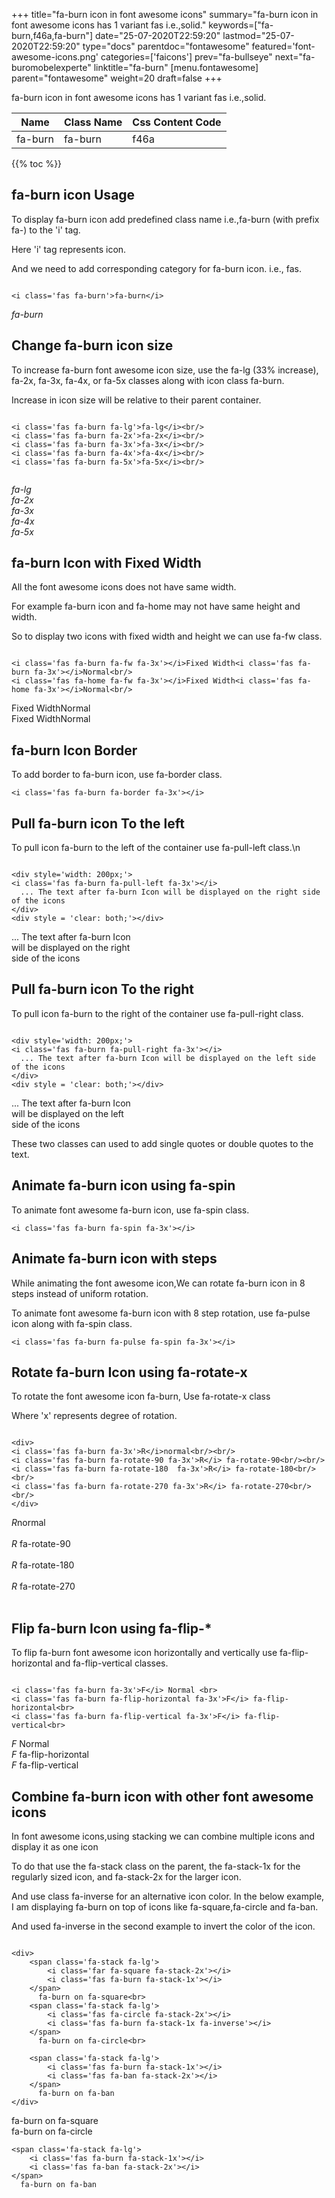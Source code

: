 +++
title="fa-burn icon in font awesome icons"
summary="fa-burn icon in font awesome icons has 1 variant fas i.e.,solid."
keywords=["fa-burn,f46a,fa-burn"]
date="25-07-2020T22:59:20"
lastmod="25-07-2020T22:59:20"
type="docs"
parentdoc="fontawesome"
featured='font-awesome-icons.png'
categories=['faicons']
prev="fa-bullseye"
next="fa-buromobelexperte"
linktitle="fa-burn"
[menu.fontawesome]
parent="fontawesome"
weight=20
draft=false
+++


fa-burn icon in font awesome icons has 1 variant fas i.e.,solid.

<div class='table-responsive'><table class='table'><thead><tr><th>Name</th><th>Class Name</th><th>Css Content Code</th></tr></thead><tbody><tr><td>fa-burn</td><td>fa-burn</td><td>f46a</td></tr></tbody></table></div>


{{% toc %}}


## fa-burn icon Usage

To display fa-burn icon add predefined class name i.e.,fa-burn (with prefix fa-) to the 'i' tag.

Here 'i' tag represents icon.

And we need to add corresponding category for fa-burn icon. i.e., fas.


```

<i class='fas fa-burn'>fa-burn</i>
```

<i class='fas fa-burn'>fa-burn</i>




## Change fa-burn icon size
To increase fa-burn font awesome icon size, use the fa-lg (33% increase), fa-2x, fa-3x, fa-4x, or fa-5x classes along with icon class fa-burn.

Increase in icon size will be relative to their parent container. 

```

<i class='fas fa-burn fa-lg'>fa-lg</i><br/>
<i class='fas fa-burn fa-2x'>fa-2x</i><br/>
<i class='fas fa-burn fa-3x'>fa-3x</i><br/>
<i class='fas fa-burn fa-4x'>fa-4x</i><br/>
<i class='fas fa-burn fa-5x'>fa-5x</i><br/>
            
```

<i class='fas fa-burn fa-lg'>fa-lg</i><br/>
<i class='fas fa-burn fa-2x'>fa-2x</i><br/>
<i class='fas fa-burn fa-3x'>fa-3x</i><br/>
<i class='fas fa-burn fa-4x'>fa-4x</i><br/>
<i class='fas fa-burn fa-5x'>fa-5x</i><br/>
            



## fa-burn Icon with Fixed Width 

All the font awesome icons does not have same width.

For example fa-burn icon and fa-home may not have same height and width.

So to display two icons with fixed width and height we can use fa-fw class.


```

<i class='fas fa-burn fa-fw fa-3x'></i>Fixed Width<i class='fas fa-burn fa-3x'></i>Normal<br/>
<i class='fas fa-home fa-fw fa-3x'></i>Fixed Width<i class='fas fa-home fa-3x'></i>Normal<br/>
```

<i class='fas fa-burn fa-fw fa-3x'></i>Fixed Width<i class='fas fa-burn fa-3x'></i>Normal<br/>
<i class='fas fa-home fa-fw fa-3x'></i>Fixed Width<i class='fas fa-home fa-3x'></i>Normal<br/>



## fa-burn Icon Border 

To add border to fa-burn icon, use fa-border class.


```
<i class='fas fa-burn fa-border fa-3x'></i>

```
<i class='fas fa-burn fa-border fa-3x'></i>





## Pull fa-burn icon To the left

To pull icon fa-burn to the left of the container use fa-pull-left class.\n

```

<div style='width: 200px;'>
<i class='fas fa-burn fa-pull-left fa-3x'></i>
  ... The text after fa-burn Icon will be displayed on the right side of the icons
</div>
<div style = 'clear: both;'></div>
```

<div style='width: 200px;'>
<i class='fas fa-burn fa-pull-left fa-3x'></i>
  ... The text after fa-burn Icon will be displayed on the right side of the icons
</div>
<div style = 'clear: both;'></div>




## Pull fa-burn icon To the right
To pull icon fa-burn to the right of the container use fa-pull-right class.

```

<div style='width: 200px;'>
<i class='fas fa-burn fa-pull-right fa-3x'></i>
  ... The text after fa-burn Icon will be displayed on the left side of the icons
</div>
<div style = 'clear: both;'></div>
```

<div style='width: 200px;'>
<i class='fas fa-burn fa-pull-right fa-3x'></i>
  ... The text after fa-burn Icon will be displayed on the left side of the icons
</div>
<div style = 'clear: both;'></div>

These two classes can used to add single quotes or double quotes to the text.


## Animate fa-burn icon using fa-spin
To animate font awesome fa-burn icon, use fa-spin class.

```
<i class='fas fa-burn fa-spin fa-3x'></i>
```
<i class='fas fa-burn fa-spin fa-3x'></i>




## Animate fa-burn icon with steps
While animating the font awesome icon,We can rotate fa-burn icon in 8 steps instead of uniform rotation.

To animate font awesome fa-burn icon with 8 step rotation, use fa-pulse icon along with fa-spin class.


```
<i class='fas fa-burn fa-pulse fa-spin fa-3x'></i>

```
<i class='fas fa-burn fa-pulse fa-spin fa-3x'></i>





## Rotate fa-burn Icon using fa-rotate-x
To rotate the font awesome icon fa-burn, Use fa-rotate-x class

Where 'x' represents degree of rotation.


```

<div>
<i class='fas fa-burn fa-3x'>R</i>normal<br/><br/>
<i class='fas fa-burn fa-rotate-90 fa-3x'>R</i> fa-rotate-90<br/><br/> 
<i class='fas fa-burn fa-rotate-180  fa-3x'>R</i> fa-rotate-180<br/><br/> 
<i class='fas fa-burn fa-rotate-270 fa-3x'>R</i> fa-rotate-270<br/><br/>
</div>
```

<div>
<i class='fas fa-burn fa-3x'>R</i>normal<br/><br/>
<i class='fas fa-burn fa-rotate-90 fa-3x'>R</i> fa-rotate-90<br/><br/> 
<i class='fas fa-burn fa-rotate-180  fa-3x'>R</i> fa-rotate-180<br/><br/> 
<i class='fas fa-burn fa-rotate-270 fa-3x'>R</i> fa-rotate-270<br/><br/>
</div>




## Flip fa-burn Icon using fa-flip-*
To flip fa-burn font awesome icon horizontally and vertically use fa-flip-horizontal and fa-flip-vertical classes. 

```

<i class='fas fa-burn fa-3x'>F</i> Normal <br>
<i class='fas fa-burn fa-flip-horizontal fa-3x'>F</i> fa-flip-horizontal<br>
<i class='fas fa-burn fa-flip-vertical fa-3x'>F</i> fa-flip-vertical<br>
```

<i class='fas fa-burn fa-3x'>F</i> Normal <br>
<i class='fas fa-burn fa-flip-horizontal fa-3x'>F</i> fa-flip-horizontal<br>
<i class='fas fa-burn fa-flip-vertical fa-3x'>F</i> fa-flip-vertical<br>




## Combine fa-burn icon with other font awesome icons
In font awesome icons,using stacking we can combine multiple icons and display it as one icon 

To do that use the fa-stack class on the parent, the fa-stack-1x for the regularly sized icon, and fa-stack-2x for the larger icon.

And use class fa-inverse for an alternative icon color. 
In the below example, I am displaying fa-burn on top of icons like fa-square,fa-circle and fa-ban.

And used fa-inverse in the second example to invert the color of the icon.

```

<div>
    <span class='fa-stack fa-lg'>
        <i class='far fa-square fa-stack-2x'></i>
        <i class='fas fa-burn fa-stack-1x'></i>
    </span>
      fa-burn on fa-square<br>
    <span class='fa-stack fa-lg'>
        <i class='fas fa-circle fa-stack-2x'></i>
        <i class='fas fa-burn fa-stack-1x fa-inverse'></i>
    </span>
      fa-burn on fa-circle<br>

    <span class='fa-stack fa-lg'>
        <i class='fas fa-burn fa-stack-1x'></i>
        <i class='fas fa-ban fa-stack-2x'></i>
    </span>
      fa-burn on fa-ban
</div>
```

<div>
    <span class='fa-stack fa-lg'>
        <i class='far fa-square fa-stack-2x'></i>
        <i class='fas fa-burn fa-stack-1x'></i>
    </span>
      fa-burn on fa-square<br>
    <span class='fa-stack fa-lg'>
        <i class='fas fa-circle fa-stack-2x'></i>
        <i class='fas fa-burn fa-stack-1x fa-inverse'></i>
    </span>
      fa-burn on fa-circle<br>

    <span class='fa-stack fa-lg'>
        <i class='fas fa-burn fa-stack-1x'></i>
        <i class='fas fa-ban fa-stack-2x'></i>
    </span>
      fa-burn on fa-ban
</div>






